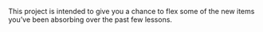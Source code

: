 This project is intended to give you a chance to flex some of the new items you’ve been absorbing over the past few lessons. 